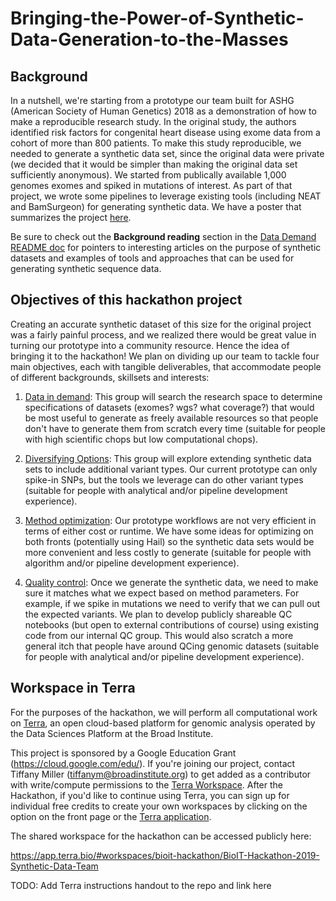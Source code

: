 # Bringing-the-Power-of-Synthetic-Data-Generation-to-the-Masses

## Background

In a nutshell, we're starting from a prototype our team built for ASHG (American Society of Human Genetics) 2018 as a demonstration of how to make a reproducible research study. In the original study, the authors identified risk factors for congenital heart disease using exome data from a cohort of more than 800 patients. To make this study reproducible, we needed to generate a synthetic data set, since the original data were private (we decided that it would be simpler than making the original data set sufficiently anonymous). We started from publically available 1,000 genomes exomes and spiked in mutations of interest. As part of that project, we wrote some pipelines to leverage existing tools (including NEAT and BamSurgeon) for generating synthetic data. We have a poster that summarizes the project [here](./ASHG18-Reproducible-Paper-ToF-poster.pdf).

Be sure to check out the **Background reading** section in the [Data Demand README doc](./Data-Demand/README.md) for pointers to interesting articles on the purpose of synthetic datasets and examples of tools and approaches that can be used for generating synthetic sequence data. 

## Objectives of this hackathon project

Creating an accurate synthetic dataset of this size for the original project was a fairly painful process, and we realized there would be great value in turning our prototype into a community resource. Hence the idea of bringing it to the hackathon! We plan on dividing up our team to tackle four main objectives, each with tangible deliverables, that accommodate people of different backgrounds, skillsets and interests:

1. [Data in demand](./Data-Demand): This group will search the research space to determine specifications of datasets (exomes? wgs? what coverage?) that would be most useful to generate as freely available resources so that people don't have to generate them from scratch every time (suitable for people with high scientific chops but low computational chops).

2. [Diversifying Options](./Diversifying-Options): This group will explore extending synthetic data sets to include additional variant types. Our current prototype can only spike-in SNPs, but the tools we leverage can do other variant types (suitable for people with analytical and/or pipeline development experience).

3. [Method optimization](./Method-Optimization): Our prototype workflows are not very efficient in terms of either cost or runtime. We have some ideas for optimizing on both fronts (potentially using Hail) so the synthetic data sets would be more convenient and less costly to generate (suitable for people with algorithm and/or pipeline development experience).

4. [Quality control](./Quality-Control): Once we generate the synthetic data, we need to make sure it matches what we expect based on method parameters. For example, if we spike in mutations we need to verify that we can pull out the expected variants. We plan to develop publicly shareable QC notebooks (but open to external contributions of course) using existing code from our internal QC group. This would also scratch a more general itch that people have around QCing genomic datasets (suitable for people with analytical and/or pipeline development experience).

## Workspace in Terra

For the purposes of the hackathon, we will perform all computational work on [Terra](https://terra.bio/), an open cloud-based platform for genomic analysis operated by the Data Sciences Platform at the Broad Institute. 

This project is sponsored by a Google Education Grant (https://cloud.google.com/edu/). If you're joining our project, contact Tiffany Miller (tiffanym@broadinstitute.org) to get added as a contributor with write/compute permissions to the [Terra Workspace](https://app.terra.bio/#workspaces/bioit-hackathon/BioIT-Hackathon-2019-Synthetic-Data-Team). After the Hackathon, if you'd like to continue using Terra, you can sign up for individual free credits to create your own workspaces by clicking on the option on the front page or the [Terra application](https://app.terra.bio).

The shared workspace for the hackathon can be accessed publicly here:

https://app.terra.bio/#workspaces/bioit-hackathon/BioIT-Hackathon-2019-Synthetic-Data-Team

TODO: Add Terra instructions handout to the repo and link here
